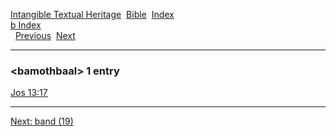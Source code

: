 [Intangible Textual Heritage](../../index)  [Bible](../index) 
[Index](index)   
[b Index](_b_)  
  [Previous](c01040)  [Next](c01042) 

------------------------------------------------------------------------

### &lt;bamothbaal&gt; 1 entry

[Jos 13:17](../kjv/jos013.htm#017)  

------------------------------------------------------------------------

[Next: band (19)](c01042)
